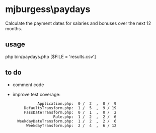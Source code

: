 # mjburgess\paydays

Calculate the payment dates for salaries and bonuses over the next 12 months.

## usage

php bin/paydays.php [$FILE = 'results.csv']

## to do

* comment code
* improve test coverage:

                 Application.php:  0 /  2  ,  0 /  9
           DefaultsTransform.php:  1 /  5  ,  9 / 19
           PassDateTransform.php:  0 /  1  ,  0 /  2
                        Rule.php:  1 /  2  ,  2 /  6
        WeekdayDateTransform.php:  1 /  2  ,  2 /  6
            WeekdayTransform.php:  2 /  4  ,  6 / 12

